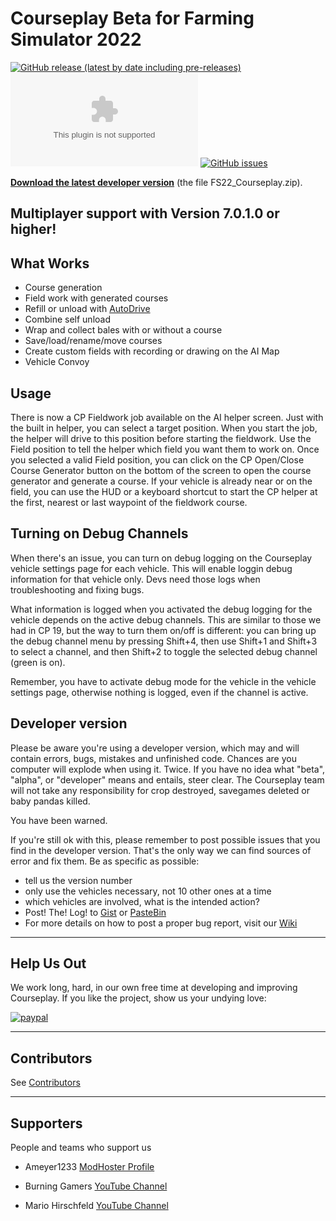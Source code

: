 # Courseplay Beta for Farming Simulator 2022
[![GitHub release (latest by date including pre-releases)](https://img.shields.io/github/v/release/Courseplay/Courseplay_FS22?include_prereleases&style=flat-square)](https://github.com/Courseplay/Courseplay_FS22/releases/latest)
[![GitHub Pre-Releases (by Asset)](https://img.shields.io/github/downloads-pre/Courseplay/Courseplay_FS22/latest/FS22_Courseplay.zip?style=flat-square)](https://github.com/Courseplay/Courseplay_FS22/releases/latest/download/FS22_Courseplay.zip)
[![GitHub issues](https://img.shields.io/github/issues/Courseplay/Courseplay_FS22?style=flat-square)](https://github.com/Courseplay/Courseplay_FS22/issues)

**[Download the latest developer version](https://github.com/Courseplay/Courseplay_FS22/releases/latest)** (the file FS22_Courseplay.zip).

## Multiplayer support with Version 7.0.1.0 or higher!

## What Works

* Course generation
* Field work with generated courses
* Refill or unload with [AutoDrive](https://github.com/Stephan-S/FS22_AutoDrive)
* Combine self unload
* Wrap and collect bales with or without a course
* Save/load/rename/move courses
* Create custom fields with recording or drawing on the AI Map
* Vehicle Convoy

## Usage

There is now a CP Fieldwork job available on the AI helper screen. Just with the built in helper, you can select a target position. When you start the job,
the helper will drive to this position before starting the fieldwork. Use the Field position to tell the helper which field you want them to work on.
Once you selected a valid Field position, you can click on the CP Open/Close Course Generator button on the bottom of the screen to open the course generator and generate a course.
If your vehicle is already near or on the field, you can use the HUD or a keyboard shortcut to start the CP helper at the first, nearest or last waypoint of the fieldwork course.

## Turning on Debug Channels

When there's an issue, you can turn on debug logging on the Courseplay vehicle settings page for each vehicle. This will
enable loggin debug information for that vehicle only. Devs need those logs when troubleshooting and fixing bugs.
 
What information is logged when you activated the debug logging for the vehicle depends on the active debug channels. This
are similar to those we had in CP 19, but the way to turn them on/off is different: you can bring up the debug channel menu 
by pressing Shift+4, then use Shift+1 and Shift+3 to select a channel, and then Shift+2 to toggle the selected debug channel 
(green is on).

Remember, you have to activate debug mode for the vehicle in the vehicle settings page, otherwise nothing is logged, even if
the channel is active.

## Developer version

Please be aware you're using a developer version, which may and will contain errors, bugs, mistakes and unfinished code. Chances are you computer will explode when using it. Twice. If you have no idea what "beta", "alpha", or "developer" means and entails, steer clear. The Courseplay team will not take any responsibility for crop destroyed, savegames deleted or baby pandas killed.

You have been warned.

If you're still ok with this, please remember to post possible issues that you find in the developer version. That's the only way we can find sources of error and fix them.
Be as specific as possible:

* tell us the version number
* only use the vehicles necessary, not 10 other ones at a time
* which vehicles are involved, what is the intended action?
* Post! The! Log! to [Gist](https://gist.github.com/) or [PasteBin](http://pastebin.com/)
* For more details on how to post a proper bug report, visit our [Wiki](https://github.com/Courseplay/Courseplay_FS22/wiki)

___

## Help Us Out

We work long, hard, in our own free time at developing and improving Courseplay. If you like the project, show us your undying love:

[![paypal](https://www.paypalobjects.com/en_US/i/btn/btn_donateCC_LG.gif)](https://www.paypal.com/cgi-bin/webscr?cmd=_donations&business=7PDM2P6HQ5D56&item_name=Promote+the+development+of+Courseplay&currency_code=EUR&source=url)

___

## Contributors
See [Contributors](/Contributors.md)

___

## Supporters

People and teams who support us

* Ameyer1233 [ModHoster Profile](https://www.modhoster.de/community/user/meyer123)

* Burning Gamers [YouTube Channel](https://www.youtube.com/c/BurningGamersde/featured)

* Mario Hirschfeld [YouTube Channel](https://www.youtube.com/c/MarioHirschfeld/featured)
